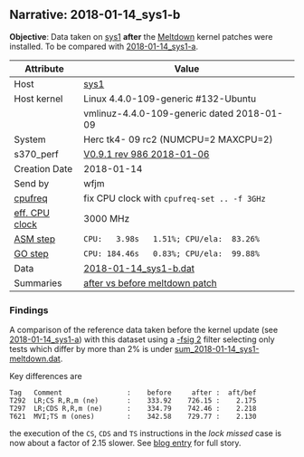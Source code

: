 ## Narrative: 2018-01-14_sys1-b

**Objective**: Data taken on [sys1](hostinfo_sys1.md) **after** the
[Meltdown](https://en.wikipedia.org/wiki/Meltdown_(security_vulnerability))
kernel patches were installed.
To be compared with [2018-01-14_sys1-a](2018-01-14_sys1-a.md).

| Attribute | Value |
| --------- | ----- |
| Host   | [sys1](hostinfo_sys1.md) |
| Host kernel | Linux 4.4.0-109-generic #132-Ubuntu |
|             | vmlinuz-4.4.0-109-generic dated 2018-01-09 |
| System | Herc tk4- 09 rc2 (NUMCPU=2 MAXCPU=2) |
| s370_perf | [V0.9.1  rev  986  2018-01-06](https://github.com/wfjm/s370-perf/blob/8a90021/codes/s370_perf.asm) |
| Creation Date | 2018-01-14 |
| Send by | wfjm |
| [cpufreq](README_narr.md#user-content-cpufreq) | fix CPU clock with `cpufreq-set .. -f 3GHz` |
| [eff. CPU clock](README_narr.md#user-content-effclk) | 3000 MHz |
| [ASM step](README_narr.md#user-content-asm) | `CPU:   3.98s   1.51%; CPU/ela:  83.26%` |
| [GO step](README_narr.md#user-content-go)   | `CPU: 184.46s   0.83%; CPU/ela:  99.88%` |
| Data | [2018-01-14_sys1-b.dat](../data/2018-01-14_sys1-b.dat) |
| Summaries | [after vs before meltdown patch](sum_2018-01-14_sys1-meltdown.dat) |

### <a id="find">Findings</a>

A comparison of the reference data taken before the kernel update
(see [2018-01-14_sys1-a](2018-01-14_sys1-a.md)) with this dataset using a
[-fsig 2](../doc/s370_perf_sum.md#user-content-opt-fsig) filter selecting
only tests which differ by more than 2% is under
[sum_2018-01-14_sys1-meltdown.dat](sum_2018-01-14_sys1-meltdown.dat).

Key differences are
```
Tag   Comment                :    before     after :  aft/bef
T292  LR;CS R,R,m (ne)       :    333.92    726.15 :    2.175
T297  LR;CDS R,R,m (ne)      :    334.79    742.46 :    2.218
T621  MVI;TS m (ones)        :    342.58    729.77 :    2.130
```

the execution of the `CS`, `CDS` and `TS` instructions in the
_lock missed_ case is now about a factor of 2.15 slower.
See [blog entry](https://wfjm.github.io/blogs/mvs/2018-01-14-impact-of-meltdown-on-hercules.html) for full story.
